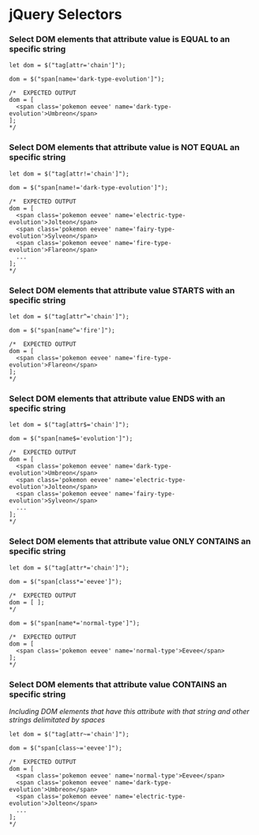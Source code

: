 # jQuery Selectors

### Select DOM elements that attribute value is EQUAL to an specific string
```
let dom = $("tag[attr='chain']");

dom = $("span[name='dark-type-evolution']"); 

/*  EXPECTED OUTPUT
dom = [ 
  <span class='pokemon eevee' name='dark-type-evolution'>Umbreon</span>
];
*/
```

### Select DOM elements that attribute value is NOT EQUAL an specific string
```
let dom = $("tag[attr!='chain']");

dom = $("span[name!='dark-type-evolution']");

/*  EXPECTED OUTPUT
dom = [ 
  <span class='pokemon eevee' name='electric-type-evolution'>Jolteon</span>
  <span class='pokemon eevee' name='fairy-type-evolution'>Sylveon</span>
  <span class='pokemon eevee' name='fire-type-evolution'>Flareon</span>
  ...
];
*/
```

### Select DOM elements that attribute value STARTS with an specific string
```
let dom = $("tag[attr^='chain']");

dom = $("span[name^='fire']"); 

/*  EXPECTED OUTPUT
dom = [ 
  <span class='pokemon eevee' name='fire-type-evolution'>Flareon</span>
];
*/
```

### Select DOM elements that attribute value ENDS with an specific string
```
let dom = $("tag[attr$='chain']");

dom = $("span[name$='evolution']"); 

/*  EXPECTED OUTPUT
dom = [ 
  <span class='pokemon eevee' name='dark-type-evolution'>Umbreon</span>
  <span class='pokemon eevee' name='electric-type-evolution'>Jolteon</span>
  <span class='pokemon eevee' name='fairy-type-evolution'>Sylveon</span>
  ...
];
*/
```

### Select DOM elements that attribute value ONLY CONTAINS an specific string
```
let dom = $("tag[attr*='chain']");

dom = $("span[class*='eevee']");

/*  EXPECTED OUTPUT
dom = [ ];
*/

dom = $("span[name*='normal-type']");

/*  EXPECTED OUTPUT
dom = [ 
  <span class='pokemon eevee' name='normal-type'>Eevee</span>
];
*/
```

### Select DOM elements that attribute value CONTAINS an specific string
_Including DOM elements that have this attribute with that string and other strings delimitated by spaces_
```
let dom = $("tag[attr~='chain']");

dom = $("span[class~='eevee']"); 

/*  EXPECTED OUTPUT
dom = [ 
  <span class='pokemon eevee' name='normal-type'>Eevee</span>
  <span class='pokemon eevee' name='dark-type-evolution'>Umbreon</span>
  <span class='pokemon eevee' name='electric-type-evolution'>Jolteon</span>
  ...
];
*/
```

